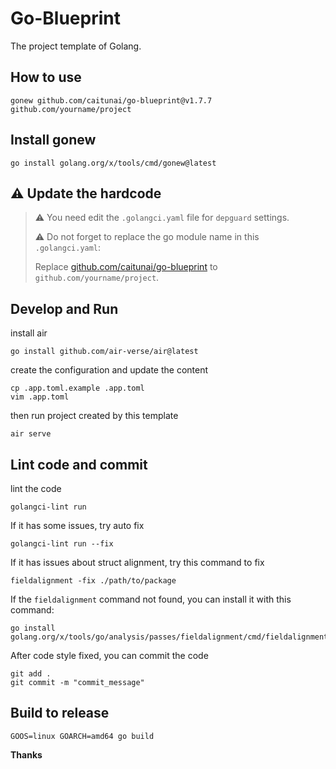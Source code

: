 # Go-Blueprint
The project template of Golang.

## How to use
```shell
gonew github.com/caitunai/go-blueprint@v1.7.7 github.com/yourname/project
```

## Install gonew
```shell
go install golang.org/x/tools/cmd/gonew@latest
```

## ⚠️ Update the hardcode
> ⚠️ You need edit the `.golangci.yaml` file for `depguard` settings.
>
> ⚠️ Do not forget to replace the go module name in this `.golangci.yaml`:
>
> Replace [github.com/caitunai/go-blueprint](https://github.com/caitunai/go-blueprint/blob/main/.golangci.yaml#L79) to `github.com/yourname/project`.

## Develop and Run
install air
```shell
go install github.com/air-verse/air@latest
```
create the configuration and update the content
```shell
cp .app.toml.example .app.toml
vim .app.toml
```
then run project created by this template
```shell
air serve
```

## Lint code and commit
lint the code
```shell
golangci-lint run
```

If it has some issues, try auto fix

```shell
golangci-lint run --fix
```

If it has issues about struct alignment, try this command to fix

```shell
fieldalignment -fix ./path/to/package
```

If the `fieldalignment` command not found, you can install it with this command:
```shell
go install golang.org/x/tools/go/analysis/passes/fieldalignment/cmd/fieldalignment@latest
```

After code style fixed, you can commit the code
```shell
git add .
git commit -m "commit_message"
```

## Build to release
```shell
GOOS=linux GOARCH=amd64 go build
```

**Thanks**
